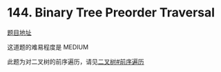# 144. Binary Tree Preorder Traversal

[题目地址](https://leetcode.com/problems/binary-tree-preorder-traversal/)

这道题的难易程度是 MEDIUM 

此题为对二叉树的前序遍历，请见[二叉树#前序遍历](https://github.com/objchris/LeetCodePearl/tree/master/Binary%20Tree#%E5%89%8D%E5%BA%8F%E9%81%8D%E5%8E%86)